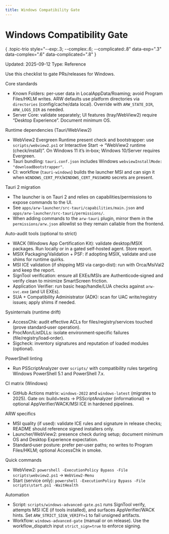 ```yaml
---
title: Windows Compatibility Gate
---
```


# Windows Compatibility Gate
{ .topic-trio style="--exp:.3; --complex:.6; --complicated:.8" data-exp=".3" data-complex=".6" data-complicated=".8" }

Updated: 2025-09-12
Type: Reference

Use this checklist to gate PRs/releases for Windows.

Core standards
- Known Folders: per-user data in LocalAppData/Roaming; avoid Program Files/HKLM writes. ARW defaults use platform directories via `directories` (config/cache/data local). Override with `ARW_STATE_DIR`, `ARW_LOGS_DIR` as needed.
- Server Core: validate separately; UI features (tray/WebView2) require “Desktop Experience”. Document minimum OS.

Runtime dependencies (Tauri/WebView2)
- WebView2 Evergreen Runtime present check and bootstrapper: use `scripts/webview2.ps1` or Interactive Start → “WebView2 runtime (check/install)”. On Windows 11 it’s in‑box; Windows 10/Server requires Evergreen.
- Tauri bundling: `tauri.conf.json` includes Windows `webviewInstallMode: "downloadBootstrapper"`.
- CI: workflow (`tauri-windows`) builds the launcher MSI and can sign it when `WINDOWS_CERT_PFX`/`WINDOWS_CERT_PASSWORD` secrets are present.

Tauri 2 migration
- The launcher is on Tauri 2 and relies on capabilities/permissions to expose commands to the UI.
- See `apps/arw-launcher/src-tauri/capabilities/main.json` and `apps/arw-launcher/src-tauri/permissions/`.
- When adding commands to the `arw-tauri` plugin, mirror them in the `permissions/arw.json` allowlist so they remain callable from the frontend.

Auto-audit tools (optional to strict)
- WACK (Windows App Certification Kit): validate desktop/MSIX packages. Run locally or in a gated self‑hosted agent. Store report.
- MSIX Packaging/Validation + PSF: if adopting MSIX, validate and use shims for runtime quirks.
- MSI ICE validation (if shipping MSI via cargo‑dist): run with Orca/MsiVal2 and keep the report.
- SignTool verification: ensure all EXEs/MSIs are Authenticode‑signed and verify clean to minimize SmartScreen friction.
- Application Verifier: run basic heap/handle/LUA checks against `arw-svc.exe` (and UI EXEs).
- SUA + Compatibility Administrator (ADK): scan for UAC write/registry issues; apply shims if needed.

Sysinternals (runtime drift)
- AccessChk: audit effective ACLs for files/registry/services touched (prove standard‑user operation).
- ProcMon/ListDLLs: isolate environment‑specific failures (file/registry/load‑order).
- Sigcheck: inventory signatures and reputation of loaded modules (optional).

PowerShell linting
- Run PSScriptAnalyzer over `scripts/` with compatibility rules targeting Windows PowerShell 5.1 and PowerShell 7.x.

CI matrix (Windows)
- GitHub Actions matrix: `windows-2022` and `windows-latest` (migrates to 2025). Gate on: build+tests → PSScriptAnalyzer (informational) → optional AppVerifier/WACK/MSI ICE in hardened pipelines.

ARW specifics
- MSI quality (if used): validate ICE rules and signature in release checks; README should reference signed installers only.
- Launcher/WebView2: presence check during setup; document minimum OS and Desktop Experience expectation.
- Standard‑user posture: prefer per‑user paths; no writes to Program Files/HKLM; optional AccessChk in smoke.

Quick commands
- WebView2: `powershell -ExecutionPolicy Bypass -File scripts\webview2.ps1` → `WebView2-Menu`
- Start (service only): `powershell -ExecutionPolicy Bypass -File scripts\start.ps1 -WaitHealth`

Automation
- Script: `scripts/windows-advanced-gate.ps1` runs SignTool verify, attempts MSI ICE (if tools installed), and surfaces AppVerifier/WACK hints. Set `ARW_STRICT_SIGN_VERIFY=1` to fail unsigned artifacts.
- Workflow: `windows-advanced-gate` (manual or on release). Use the workflow_dispatch input `strict_sign=true` to enforce signing.
